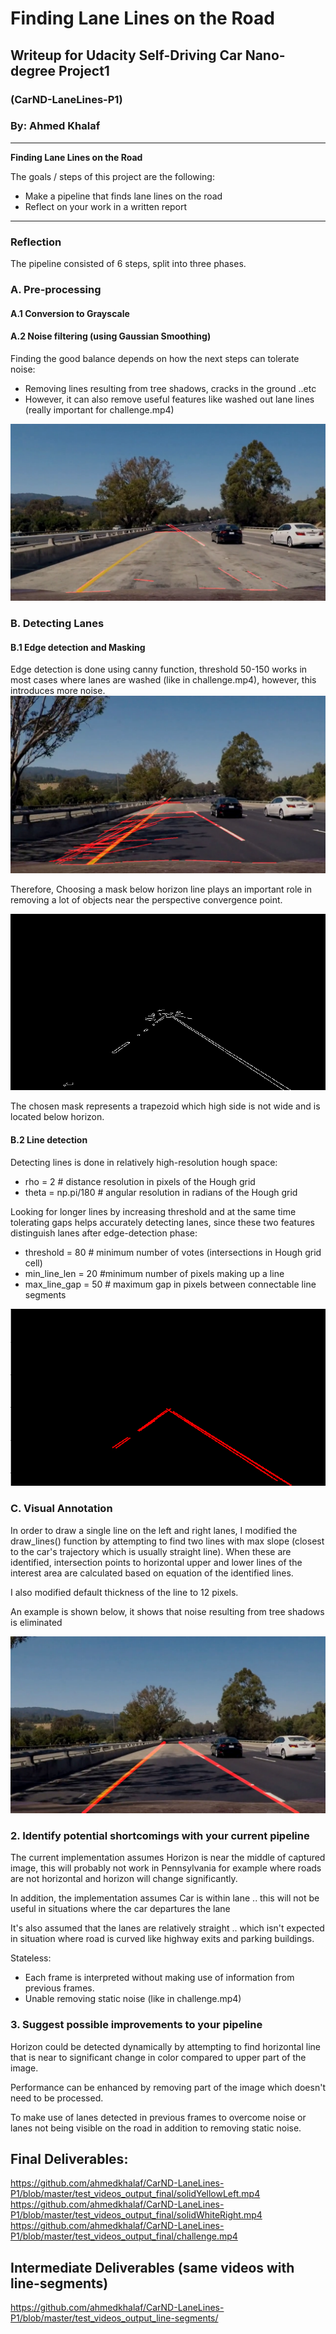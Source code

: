 # **Finding Lane Lines on the Road** 

## Writeup for Udacity Self-Driving Car Nano-degree Project1

### (CarND-LaneLines-P1)

### By: Ahmed Khalaf


---

**Finding Lane Lines on the Road**

The goals / steps of this project are the following:
* Make a pipeline that finds lane lines on the road
* Reflect on your work in a written report


[//]: # (Image References)

[image1]: ./writeup_imgs/challenge_over_filtered.png "Noise filter removed features"
[image2]: ./writeup_imgs/challenge_noise.png "Noise resulting in wrong detection"
[image3]: ./writeup_imgs/Horizon_Noise.png "Noise near horizon"
[image4]: ./writeup_imgs/Lines_Detected.png "Lane lines deteced"
[image5]: ./writeup_imgs/vlcsnap-2018-05-12-20h42m38s53.png "Visual guides"

---

### Reflection

The pipeline consisted of 6 steps, split into three phases.

### A. Pre-processing
#### A.1 Conversion to Grayscale


#### A.2 Noise filtering (using Gaussian Smoothing)

Finding the good balance depends on how the next steps can tolerate noise:
* Removing lines resulting from tree shadows, cracks in the ground ..etc
* However, it can also remove useful features like washed out lane lines (really important for challenge.mp4)

![alt text][image1]


### B. Detecting Lanes
#### B.1 Edge detection and Masking
Edge detection is done using canny function, threshold 50-150 works in most cases where lanes are washed (like in challenge.mp4), however, this introduces more noise.
![alt text][image2]

Therefore, Choosing a mask below horizon line plays an important role in removing a lot of objects near the perspective convergence point.

![alt text][image3]

The chosen mask represents a trapezoid which high side is not wide and is located below horizon.

#### B.2 Line detection
Detecting lines is done in relatively high-resolution hough space:
* rho = 2 # distance resolution in pixels of the Hough grid
* theta = np.pi/180 # angular resolution in radians of the Hough grid

Looking for longer lines by increasing threshold and at the same time tolerating gaps helps accurately detecting lanes, since these two features distinguish lanes after edge-detection phase:
* threshold = 80     # minimum number of votes (intersections in Hough grid cell)
* min_line_len = 20 #minimum number of pixels making up a line
* max_line_gap = 50    # maximum gap in pixels between connectable line segments

![alt text][image4]

### C. Visual Annotation
In order to draw a single line on the left and right lanes, I modified the draw_lines() function by attempting to find two lines with max slope (closest to the car's trajectory which is usually straight line).
When these are identified, intersection points to horizontal upper and lower lines of the interest area are calculated based on equation of the identified lines.

I also modified default thickness of the line to 12 pixels.

An example is shown below, it shows that noise resulting from tree shadows is eliminated

![alt text][image5]


### 2. Identify potential shortcomings with your current pipeline

The current implementation assumes Horizon is near the middle of captured image, this will probably not work in Pennsylvania for example where roads are not horizontal and horizon will change significantly.

In addition, the implementation assumes Car is within lane .. this will not be useful in situations where the car departures the lane

It's also assumed that the lanes are relatively straight .. which isn't expected in situation where road is curved like highway exits and parking buildings.

Stateless:
* Each frame is interpreted without making use of information from previous frames.
* Unable removing static noise (like in challenge.mp4)

### 3. Suggest possible improvements to your pipeline

Horizon could be detected dynamically by attempting to find horizontal line that is near to significant change in color compared to upper part of the image.

Performance can be enhanced by removing part of the image which doesn't need to be processed.

To make use of lanes detected in previous frames to overcome noise or lanes not being visible on the road in addition to removing static noise.

## Final Deliverables:
https://github.com/ahmedkhalaf/CarND-LaneLines-P1/blob/master/test_videos_output_final/solidYellowLeft.mp4
https://github.com/ahmedkhalaf/CarND-LaneLines-P1/blob/master/test_videos_output_final/solidWhiteRight.mp4
https://github.com/ahmedkhalaf/CarND-LaneLines-P1/blob/master/test_videos_output_final/challenge.mp4

## Intermediate Deliverables (same videos with line-segments)
https://github.com/ahmedkhalaf/CarND-LaneLines-P1/blob/master/test_videos_output_line-segments/

